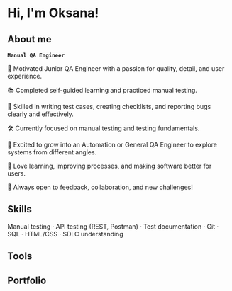 # Hi, I'm Oksana!

## About me
**`Manual QA Engineer`**

🎯 Motivated Junior QA Engineer with a passion for quality, detail, and user experience.

📚 Completed self-guided learning and practiced manual testing.

🧪 Skilled in writing test cases, creating checklists, and reporting bugs clearly and effectively.

🛠️ Currently focused on manual testing and testing fundamentals.

🤖 Excited to grow into an Automation or General QA Engineer to explore systems from different angles.

🚀 Love learning, improving processes, and making software better for users.

💬 Always open to feedback, collaboration, and new challenges!




## Skills
Manual testing · API testing (REST, Postman) · Test documentation · Git · SQL · HTML/CSS · SDLC understanding




## Tools

## Portfolio 

